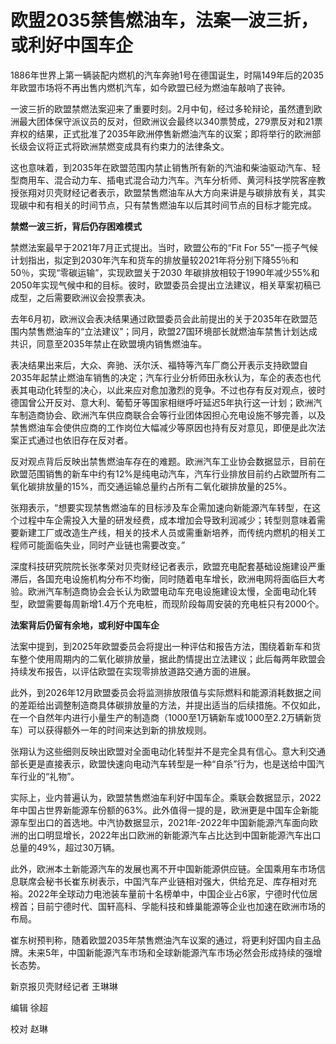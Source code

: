# 欧盟2035禁售燃油车，法案一波三折，或利好中国车企

1886年世界上第一辆装配内燃机的汽车奔驰1号在德国诞生，时隔149年后的2035年欧盟市场将不再出售内燃机汽车，如今欧盟已经为燃油车敲响了丧钟。

一波三折的欧盟禁燃法案迎来了重要时刻。2月中旬，经过多轮辩论，虽然遭到欧洲最大团体保守派议员的反对，但欧洲议会最终以340票赞成，279票反对和21票弃权的结果，正式批准了2035年欧洲停售新燃油汽车的议案；即将举行的欧洲部长级会议将正式将欧洲禁燃变成具有约束力的法律条文。

这也意味着，到2035年在欧盟范围内禁止销售所有新的汽油和柴油驱动汽车、轻型商用车、混合动力车、插电式混合动力汽车。汽车分析师、黄河科技学院客座教授张翔对贝壳财经记者表示，欧盟禁售燃油车从大方向来讲是与碳排放有关，其实现碳中和有相关的时间节点，只有禁售燃油车以后其时间节点的目标才能完成。

**禁燃一波三折，背后仍存困难模式**

禁燃法案最早于2021年7月正式提出。当时，欧盟公布的“Fit For
55”一揽子气候计划指出，拟定到2030年汽车和货车的排放量较2021年将分别下降55％和50％，实现“零碳运输”，实现欧盟关于2030
年碳排放相较于1990年减少55%和2050年实现气候中和的目标。彼时，欧盟委员会提出立法建议，相关草案初稿已成型，之后需要欧洲议会投票表决。

去年6月初，欧洲议会表决结果通过欧盟委员会此前提出的关于2035年在欧盟范围内禁售燃油车的“立法建议”；同月，欧盟27国环境部长就燃油车禁售计划达成共识，同意至2035年禁止在欧盟境内销售燃油车。

表决结果出来后，大众、奔驰、沃尔沃、福特等汽车厂商公开表示支持欧盟自2035年起禁止燃油车销售的决定；汽车行业分析师田永秋认为，车企的表态也代表其电动化转型的决心，以此来应对愈加激烈的竞争。不过也存有反对观点，彼时德国曾公开反对、意大利、葡萄牙等国家相继呼吁延迟5年执行这一计划；欧洲汽车制造商协会、欧洲汽车供应商联合会等行业团体因担心充电设施不够完善，以及禁售燃油车会使供应商的工作岗位大幅减少等原因也持有反对意见，即便是此次法案正式通过也依旧存在反对者。

反对观点背后反映出禁售燃油车存在的难题。欧洲汽车工业协会数据显示，目前在欧盟范围销售的新车中约有12%是纯电动汽车，汽车行业排放目前约占欧盟所有二氧化碳排放量的15%，而交通运输总量约占所有二氧化碳排放量的25%。

张翔表示，“想要实现禁售燃油车的目标涉及车企需加速向新能源汽车转型，在这个过程中车企需投入大量的研发经费，成本增加会导致利润减少；转型则意味着需要新建工厂或改造生产线，相关的技术人员或需重新培养，而传统内燃机的相关工程师可能面临失业，同时产业链也需要改变。”

深度科技研究院院长张孝荣对贝壳财经记者表示，欧盟充电配套基础设施建设严重滞后，各国充电设施机构分布不均衡，同时随着电车增长，欧洲电网将面临巨大考验。欧洲汽车制造商协会会长认为欧盟电动车充电设施建设太慢，全面电动化转型，欧盟需要每周新增1.4万个充电桩，而现阶段每周安装的充电桩只有2000个。

**法案背后仍留有余地，或利好中国车企**

法案中提到，到2025年欧盟委员会将提出一种评估和报告方法，围绕着新车和货车整个使用周期内的二氧化碳排放量，据此酌情提出立法建议；此后每两年欧盟会持续发布报告，以评估欧盟在实现零排放道路交通方面的进展。

此外，到2026年12月欧盟委员会将监测排放限值与实际燃料和能源消耗数据之间的差距给出调整制造商具体碳排放量的方法，并提出适当的后续措施。不仅如此，在一个自然年内进行小量生产的制造商（1000至1万辆新车或1000至2.2万辆新货车）可以获得额外一年的时间来达到新的排放规则。

张翔认为这些细则反映出欧盟对全面电动化转型并不是完全具有信心。意大利交通部长更是直接表示，欧盟快速向电动汽车转型是一种“自杀”行为，也是送给中国汽车行业的“礼物”。

实际上，业内普遍认为，欧盟禁售燃油车利好中国车企。乘联会数据显示，2022年中国占世界新能源车份额的63%。此外值得一提的是，欧洲更是中国车企新能源车型出口的首选地。中汽协数据显示，2021年-2022年中国新能源汽车面向欧洲的出口明显增长，2022年出口欧洲的新能源汽车占比达到中国新能源汽车出口总量的49%，超过30万辆。

此外，欧洲本土新能源汽车的发展也离不开中国新能源供应链。全国乘用车市场信息联席会秘书长崔东树表示，中国汽车产业链相对强大，供给充足、库存相对充裕。2022年全球动力电池装车量前十名榜单中，中国企业占6家，宁德时代位居榜首；目前宁德时代、国轩高科、孚能科技和蜂巢能源等企业也加速在欧洲市场的布局。

崔东树预判称，随着欧盟2035年禁售燃油汽车议案的通过，将更利好国内自主品牌。未来5年，中国新能源汽车市场和全球新能源汽车市场必然会形成持续的强增长态势。

新京报贝壳财经记者 王琳琳

编辑 徐超

校对 赵琳

